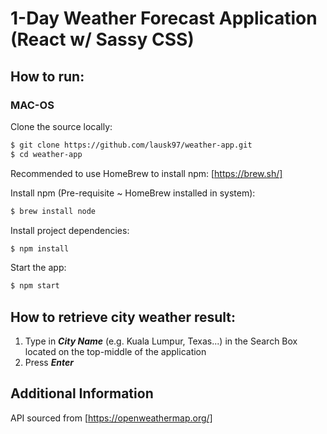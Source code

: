 # 1-Day Weather Forecast Application (React w/ Sassy CSS)

## How to run:

### MAC-OS

Clone the source locally:

```sh
$ git clone https://github.com/lausk97/weather-app.git
$ cd weather-app
```

Recommended to use HomeBrew to install npm: [https://brew.sh/]

Install npm (Pre-requisite ~ HomeBrew installed in system):

```sh
$ brew install node
```

Install project dependencies:

```sh
$ npm install
```

Start the app:

```sh
$ npm start
```

## How to retrieve city weather result:

1. Type in **_City Name_** (e.g. Kuala Lumpur, Texas...) in the Search Box located on the top-middle of the application
2. Press **_Enter_**

## Additional Information

API sourced from [https://openweathermap.org/]
